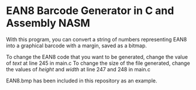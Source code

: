 # EAN8 Barcode Generator in C and Assembly NASM

With this program, you can convert a string of numbers representing EAN8 into a graphical barcode with a margin, saved as a bitmap.

To change the EAN8 code that you want to be generated, change the value of *text* at line 245 in main.c
To change the size of the file generated, change the values of *height* and *width* at line 247 and 248 in main.c

EAN8.bmp has been included in this repository as an example.
